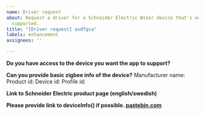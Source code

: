 ```yaml
---
name: Driver request
about: Request a driver for a Schneider Electric Wiser device that's not currently
  supported.
title: "[Driver request] asdfgsa"
labels: enhancement
assignees: ''

---
```


**Do you have access to the device you want the app to support?**

**Can you provide basic zigbee info of the device?**
Manufacturer name: 
Product id: 
Device id: 
Profile id: 

**Link to Schneider Electric product page (english/swedish)**

**Please provide link to deviceInfo() if possible. [pastebin.com](https://pastebin.com/)**
